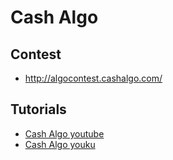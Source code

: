 # Cash Algo

## Contest
* <http://algocontest.cashalgo.com/>

## Tutorials
* [Cash Algo youtube](https://www.youtube.com/channel/UCKL4pl9tUWEoTH_LUZJJqGA)
* [Cash Algo youku](http://i.youku.com/i/UNDE3NjQ1NDQyNA==)
